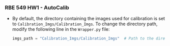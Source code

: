 ### RBE 549 HW1 - AutoCalib ###

* By default, the directory containing the images used for calibration is set to `Calibration_Imgs/Calibration_Imgs`. To change the directory path, modify the following line in the `Wrapper.py` file:

  ```python
  imgs_path = "Calibration_Imgs/Calibration_Imgs"  # Path to the directory containing the calibration images


